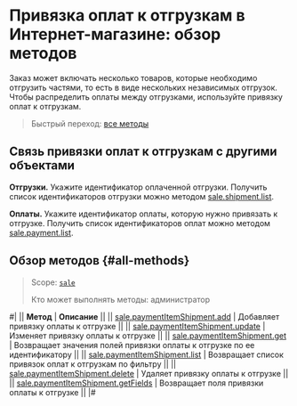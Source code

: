 # Привязка оплат к отгрузкам в Интернет-магазине: обзор методов

Заказ может включать несколько товаров, которые необходимо отгрузить частями, то есть в виде нескольких независимых отгрузок. Чтобы распределить оплаты между отгрузками, используйте привязку оплат к отгрузкам.

> Быстрый переход: [все методы](#all-methods)

## Связь привязки оплат к отгрузкам с другими объектами

**Отгрузки.** Укажите идентификатор оплаченной отгрузки. Получить список идентификаторов отгрузки можно методом [sale.shipment.list](../shipment/sale-shipment-list.md).

**Оплаты.** Укажите идентификатор оплаты, которую нужно привязать к отгрузке. Получить список идентификаторов оплат можно методом [sale.payment.list](../payment/sale-payment-list.md).

## Обзор методов {#all-methods}

> Scope: [`sale`](../../scopes/permissions.md)
>
> Кто может выполнять методы: администратор

#|
|| **Метод** | **Описание** ||
|| [sale.paymentItemShipment.add](./sale-payment-item-shipment-add.md) | Добавляет привязку оплаты к отгрузке ||
|| [sale.paymentItemShipment.update](./sale-payment-item-shipment-update.md) | Изменяет привязку оплаты к отгрузке ||
|| [sale.paymentItemShipment.get](./sale-payment-item-shipment-get.md) | Возвращает значения полей привязки оплаты к отгрузке по ее идентификатору ||
|| [sale.paymentItemShipment.list](./sale-payment-item-shipment-list.md) | Возвращает список привязок оплат к отгрузкам по фильтру ||
|| [sale.paymentItemShipment.delete](./sale-payment-item-shipment-delete.md) | Удаляет привязку оплаты к отгрузке ||
|| [sale.paymentItemShipment.getFields](./sale-payment-item-shipment-get-fields.md) | Возвращает поля привязки оплаты к отгрузке ||
|#
